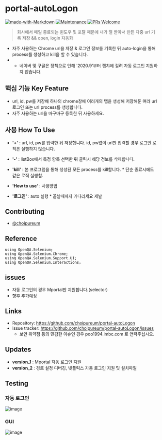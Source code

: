 # portal-autoLogon
[![made-with-Markdown](https://img.shields.io/badge/Made%20with-Markdown-1f425f.svg)](http://commonmark.org)
[![Maintenance](https://img.shields.io/badge/Maintained%3F-yes-green.svg)](https://github.com/choipureum/CommitChecker/graphs/commit-activity) 
[![PRs Welcome](https://img.shields.io/badge/PRs-welcome-brightgreen.svg?style=flat-square)](http://makeapullrequest.com)
> 회사에서 매일 종료되는 
> 윈도우 및 포탈 때문에 
> 내가 열 받아서 만든
> 다중 url 기록 저장 && open, login 자동화

- 자주 사용하는 Chrome url을 저장 & 로그인 정보를 기록한 뒤 auto-login을 통해 process를 생성하고 kill을 할 수 있습니다.
- * 네이버 및 구글은 정책으로 인해 '2020.9'부터 캡챠에 걸려 자동 로그인 지원하지 않습니다.

## 핵심 기능  Key Feature
- url, id, pw를 저장해 하나의 chrome창에 여러개의 탭을 생성해 저장해둔 여러 url 로그인 또는 url process를 생성합니다. 
- 자주 사용하는 url을 마구마구 등록한 뒤 사용하세요.

## 사용 How To Use
- <b>'+'</b> : url, id, pw를 입력한 뒤 저장합니다. id, pw없이 url만 입력할 경우 로그인 로직은 실행하지 않습니다.
 
- <b>'-'</b> : listBox에서 특정 항목 선택한 뒤 클릭시 해당 정보를 삭제합니다.
 
- <b>'kill'</b> : 본 프로그램을 통해 생성된 모든 process를 kill합니다. * 단순 종료시에도 같은 로직 실행함.
 
- <b>'How to use'</b> : 사용방법

- <b>'로그인'</b> : auto 실행 * 끝날때까지 기다리세요 제발

## Contributing
- [@choipureum](https://github.com/choipureum)

## Reference
```
using OpenQA.Selenium;
using OpenQA.Selenium.Chrome;
using OpenQA.Selenium.Support.UI;
using OpenQA.Selenium.Interactions;
```
## issues
- 자동 로그인의 경우 Mportal만 지원합니다.(selector)
- 향후 추가예정

## Links
- Repository: https://github.com/choipureum/portal-autoLogon
- Issue tracker: https://github.com/choipureum/portal-autoLogon/issues
  - 보안 취약점 등의 민감한 이슈인 경우 poo1994.imbc.com 로 연락주십시오. 
## Updates
- <b>version_1</b> : Mportal 자동 로그인 지원
- <b>version_2</b> : 경로 설정 디버깅, 넷플릭스 자동 로그인 지원 및 설치파일  
## Testing
### 자동 로그인
![image](https://user-images.githubusercontent.com/55127127/112962103-fb20bc00-9180-11eb-847b-4138b4b759fb.png)
### GUI
![image](https://user-images.githubusercontent.com/55127127/112961948-d2002b80-9180-11eb-8384-ab157446e541.png)
